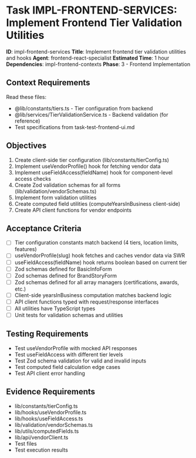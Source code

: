 # Task IMPL-FRONTEND-SERVICES: Implement Frontend Tier Validation Utilities

**ID**: impl-frontend-services
**Title**: Implement frontend tier validation utilities and hooks
**Agent**: frontend-react-specialist
**Estimated Time**: 1 hour
**Dependencies**: impl-frontend-contexts
**Phase**: 3 - Frontend Implementation

## Context Requirements

Read these files:
- @lib/constants/tiers.ts - Tier configuration from backend
- @lib/services/TierValidationService.ts - Backend validation (for reference)
- Test specifications from task-test-frontend-ui.md

## Objectives

1. Create client-side tier configuration (lib/constants/tierConfig.ts)
2. Implement useVendorProfile() hook for fetching vendor data
3. Implement useFieldAccess(fieldName) hook for component-level access checks
4. Create Zod validation schemas for all forms (lib/validation/vendorSchemas.ts)
5. Implement form validation utilities
6. Create computed field utilities (computeYearsInBusiness client-side)
7. Create API client functions for vendor endpoints

## Acceptance Criteria

- [ ] Tier configuration constants match backend (4 tiers, location limits, features)
- [ ] useVendorProfile(slug) hook fetches and caches vendor data via SWR
- [ ] useFieldAccess(fieldName) hook returns boolean based on current tier
- [ ] Zod schemas defined for BasicInfoForm
- [ ] Zod schemas defined for BrandStoryForm
- [ ] Zod schemas defined for all array managers (certifications, awards, etc.)
- [ ] Client-side yearsInBusiness computation matches backend logic
- [ ] API client functions typed with request/response interfaces
- [ ] All utilities have TypeScript types
- [ ] Unit tests for validation schemas and utilities

## Testing Requirements

- Test useVendorProfile with mocked API responses
- Test useFieldAccess with different tier levels
- Test Zod schema validation for valid and invalid inputs
- Test computed field calculation edge cases
- Test API client error handling

## Evidence Requirements

- lib/constants/tierConfig.ts
- lib/hooks/useVendorProfile.ts
- lib/hooks/useFieldAccess.ts
- lib/validation/vendorSchemas.ts
- lib/utils/computedFields.ts
- lib/api/vendorClient.ts
- Test files
- Test execution results
